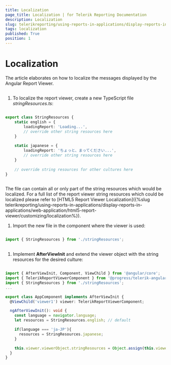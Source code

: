```yaml
---
title: Localization
page_title: Localization | for Telerik Reporting Documentation
description: Localization
slug: telerikreporting/using-reports-in-applications/display-reports-in-applications/web-application/angular-report-viewer/customizing/localization
tags: localization
published: True
position: 1
---
```


# Localization



The article elaborates on how to localize the messages displayed by the Angular Report Viewer.

## 

1. To localize the report viewer, create a new TypeScript file *stringResources.ts*:

	
````TypeScript

export class StringResources {
    static english = {
        loadingReport: 'Loading...',
        // override other string resources here
    }
    
    static japanese = {
        loadingReport: 'ちょっと、まってください...',
        // override other string resources here
    }
    
    // override string resources for other cultures here
}
              
````

The file can contain all or only part of the string resources which would be localized. For a full list of the report viewer string resources
              which could be localized please refer to [HTML5 Report Viewer Localization]({%slug telerikreporting/using-reports-in-applications/display-reports-in-applications/web-application/html5-report-viewer/customizing/localization%}).
            

1. Import the new file in the component where the viewer is used:

	
````TypeScript

import { StringResources } from './stringResources';
              
````



1. Implement __AfterViewInit__ and extend the viewer object with the string resources for the desired culture:
            

	
````TypeScript

import { AfterViewInit, Component, ViewChild } from '@angular/core';
import { TelerikReportViewerComponent } from '@progress/telerik-angular-report-viewer';
import { StringResources } from './stringResources';
...

export class AppComponent implements AfterViewInit {
  @ViewChild('viewer1') viewer: TelerikReportViewerComponent;

  ngAfterViewInit(): void {
    const language = navigator.language;
    let resources = StringResources.english; // default

    if(language === 'ja-JP'){
      resources = StringResources.japanese;
    }

    this.viewer.viewerObject.stringResources = Object.assign(this.viewer.viewerObject.stringResources, resources);
  }
}
              
````


